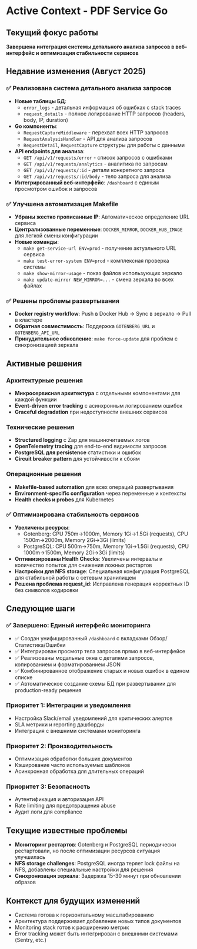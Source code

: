 # Active Context - PDF Service Go

## Текущий фокус работы
**Завершена интеграция системы детального анализа запросов в веб-интерфейс и оптимизация стабильности сервисов**

## Недавние изменения (Август 2025)

### ✅ Реализована система детального анализа запросов
- **Новые таблицы БД**: 
  - `error_logs` - детальная информация об ошибках с stack traces
  - `request_details` - полное логирование HTTP запросов (headers, body, IP, duration)
- **Go компоненты**:
  - `RequestCaptureMiddleware` - перехват всех HTTP запросов
  - `RequestAnalysisHandler` - API для анализа запросов
  - `RequestDetail`, `RequestCapture` структуры для работы с данными
- **API endpoints для анализа**:
  - `GET /api/v1/requests/error` - список запросов с ошибками
  - `GET /api/v1/requests/analytics` - аналитика по запросам
  - `GET /api/v1/requests/:id` - детали конкретного запроса
  - `GET /api/v1/requests/:id/body` - тело запроса для анализа
- **Интегрированный веб-интерфейс**: `/dashboard` с единым просмотром ошибок и запросов

### ✅ Улучшена автоматизация Makefile
- **Убраны жестко прописанные IP**: Автоматическое определение URL сервиса
- **Централизованные переменные**: `DOCKER_MIRROR`, `DOCKER_HUB_IMAGE` для легкой смены конфигурации
- **Новые команды**:
  - `make get-service-url ENV=prod` - получение актуального URL сервиса
  - `make test-error-system ENV=prod` - комплексная проверка системы
  - `make show-mirror-usage` - показ файлов использующих зеркало
  - `make update-mirror NEW_MIRROR=...` - смена зеркала во всех файлах

### ✅ Решены проблемы развертывания
- **Docker registry workflow**: Push в Docker Hub → Sync в зеркало → Pull в кластере
- **Обратная совместимость**: Поддержка `GOTENBERG_URL` и `GOTENBERG_API_URL`
- **Принудительное обновление**: `make force-update` для проблем с синхронизацией зеркала

## Активные решения

### Архитектурные решения
- **Микросервисная архитектура** с отдельными компонентами для каждой функции
- **Event-driven error tracking** с асинхронным логированием ошибок
- **Graceful degradation** при недоступности внешних сервисов

### Технические решения
- **Structured logging** с Zap для машиночитаемых логов
- **OpenTelemetry tracing** для end-to-end видимости запросов
- **PostgreSQL для persistence** статистики и ошибок
- **Circuit breaker pattern** для устойчивости к сбоям

### Операционные решения
- **Makefile-based automation** для всех операций развертывания
- **Environment-specific configuration** через переменные и контексты
- **Health checks и probes** для Kubernetes

### ✅ Оптимизирована стабильность сервисов
- **Увеличены ресурсы**: 
  - Gotenberg: CPU 750m→1000m, Memory 1Gi→1.5Gi (requests), CPU 1500m→2000m, Memory 2Gi→3Gi (limits)
  - PostgreSQL: CPU 500m→750m, Memory 1Gi→1.5Gi (requests), CPU 1000m→1500m, Memory 2Gi→3Gi (limits)
- **Оптимизированы Health Checks**: Увеличены интервалы и количество попыток для снижения ложных рестартов
- **Настройки для NFS storage**: Специальная конфигурация PostgreSQL для стабильной работы с сетевым хранилищем
- **Решена проблема request_id**: Исправлена генерация корректных ID без символов кодировки

## Следующие шаги

### ✅ Завершено: Единый интерфейс мониторинга 
- ✅ Создан унифицированный `/dashboard` с вкладками Обзор/Статистика/Ошибки
- ✅ Интегрирован просмотр тела запросов прямо в веб-интерфейсе
- ✅ Реализованы модальные окна с деталями запросов, копированием и форматированием JSON
- ✅ Комбинированное отображение старых и новых ошибок в едином списке
- ✅ Автоматическое создание схемы БД при развертывании для production-ready решения

### Приоритет 1: Интеграции и уведомления
- Настройка Slack/email уведомлений для критических алертов
- SLA метрики и reporting дашборды
- Интеграция с внешними системами мониторинга

### Приоритет 2: Производительность
- Оптимизация обработки больших документов
- Кэширование часто используемых шаблонов
- Асинхронная обработка для длительных операций

### Приоритет 3: Безопасность
- Аутентификация и авторизация API
- Rate limiting для предотвращения abuse
- Аудит логи для compliance

## Текущие известные проблемы
- **Мониторинг рестартов**: Gotenberg и PostgreSQL периодически рестартовали, но после оптимизации ресурсов ситуация улучшилась
- **NFS storage challenges**: PostgreSQL иногда теряет lock файлы на NFS, добавлены специальные настройки для решения
- **Синхронизация зеркала**: Задержка 15-30 минут при обновлении образов

## Контекст для будущих изменений
- Система готова к горизонтальному масштабированию
- Архитектура поддерживает добавление новых типов документов
- Monitoring stack готов к расширению метрик
- Error tracking может быть интегрирован с внешними системами (Sentry, etc.)
